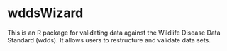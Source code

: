 # wddsWizard

This is an R package for validating data against the Wildlife Disease Data Standard (wdds). 
It allows users to restructure and validate data sets. 


